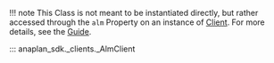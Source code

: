 !!! note
    This Class is not meant to be instantiated directly, but rather accessed through the `alm` Property on an
    instance of [Client](client.md). For more details, see the [Guide](alm.md).

::: anaplan_sdk._clients._AlmClient
